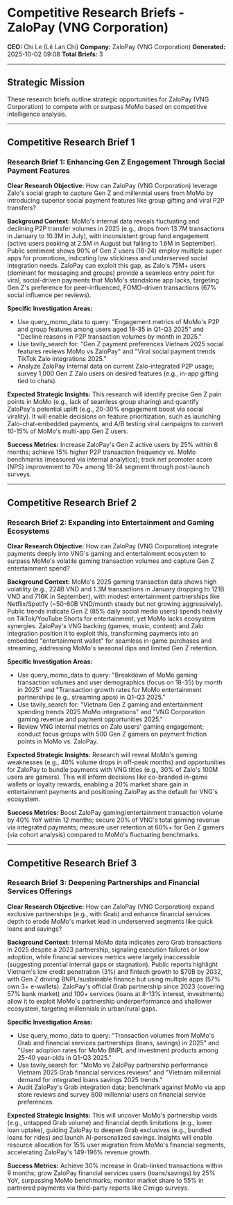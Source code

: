 # Competitive Research Briefs - ZaloPay (VNG Corporation)

**CEO:** Chi Le (Lê Lan Chi)
**Company:** ZaloPay (VNG Corporation)
**Generated:** 2025-10-02 09:08
**Total Briefs:** 3

---

## Strategic Mission

These research briefs outline strategic opportunities for ZaloPay (VNG Corporation) to compete with or surpass MoMo based on competitive intelligence analysis.

---

## Competitive Research Brief 1

### Research Brief 1: Enhancing Gen Z Engagement Through Social Payment Features

**Clear Research Objective:** How can ZaloPay (VNG Corporation) leverage Zalo's social graph to capture Gen Z and millennial users from MoMo by introducing superior social payment features like group gifting and viral P2P transfers?

**Background Context:** MoMo's internal data reveals fluctuating and declining P2P transfer volumes in 2025 (e.g., drops from 13.7M transactions in January to 10.3M in July), with inconsistent group fund engagement (active users peaking at 2.5M in August but falling to 1.6M in September). Public sentiment shows 90% of Gen Z users (18-24) employ multiple super apps for promotions, indicating low stickiness and underserved social integration needs. ZaloPay can exploit this gap, as Zalo's 75M+ users (dominant for messaging and groups) provide a seamless entry point for viral, social-driven payments that MoMo's standalone app lacks, targeting Gen Z's preference for peer-influenced, FOMO-driven transactions (67% social influence per reviews).

**Specific Investigation Areas:** 
- Use query_momo_data to query: "Engagement metrics of MoMo's P2P and group features among users aged 18-35 in Q1-Q3 2025" and "Decline reasons in P2P transaction volumes by month in 2025."
- Use tavily_search for: "Gen Z payment preferences Vietnam 2025 social features reviews MoMo vs ZaloPay" and "Viral social payment trends TikTok Zalo integrations 2025."
- Analyze ZaloPay internal data on current Zalo-integrated P2P usage; survey 1,000 Gen Z Zalo users on desired features (e.g., in-app gifting tied to chats).

**Expected Strategic Insights:** This research will identify precise Gen Z pain points in MoMo (e.g., lack of seamless group sharing) and quantify ZaloPay's potential uplift (e.g., 20-30% engagement boost via social virality). It will enable decisions on feature prioritization, such as launching Zalo-chat-embedded payments, and A/B testing viral campaigns to convert 10-15% of MoMo's multi-app Gen Z users.

**Success Metrics:** Increase ZaloPay's Gen Z active users by 25% within 6 months; achieve 15% higher P2P transaction frequency vs. MoMo benchmarks (measured via internal analytics); track net promoter score (NPS) improvement to 70+ among 18-24 segment through post-launch surveys.

---

## Competitive Research Brief 2

### Research Brief 2: Expanding into Entertainment and Gaming Ecosystems

**Clear Research Objective:** How can ZaloPay (VNG Corporation) integrate payments deeply into VNG's gaming and entertainment ecosystem to surpass MoMo's volatile gaming transaction volumes and capture Gen Z entertainment spend?

**Background Context:** MoMo's 2025 gaming transaction data shows high volatility (e.g., 224B VND and 1.3M transactions in January dropping to 121B VND and 716K in September), with modest entertainment partnerships like Netflix/Spotify (~50-60B VND/month steady but not growing aggressively). Public trends indicate Gen Z (85% daily social media users) spends heavily on TikTok/YouTube Shorts for entertainment, yet MoMo lacks ecosystem synergies. ZaloPay's VNG backing (games, music, content) and Zalo integration position it to exploit this, transforming payments into an embedded "entertainment wallet" for seamless in-game purchases and streaming, addressing MoMo's seasonal dips and limited Gen Z retention.

**Specific Investigation Areas:** 
- Use query_momo_data to query: "Breakdown of MoMo gaming transaction volumes and user demographics (focus on 18-35) by month in 2025" and "Transaction growth rates for MoMo entertainment partnerships (e.g., streaming apps) in Q1-Q3 2025."
- Use tavily_search for: "Vietnam Gen Z gaming and entertainment spending trends 2025 MoMo integrations" and "VNG Corporation gaming revenue and payment opportunities 2025."
- Review VNG internal metrics on Zalo users' gaming engagement; conduct focus groups with 500 Gen Z gamers on payment friction points in MoMo vs. ZaloPay.

**Expected Strategic Insights:** Research will reveal MoMo's gaming weaknesses (e.g., 40% volume drops in off-peak months) and opportunities for ZaloPay to bundle payments with VNG titles (e.g., 30% of Zalo's 100M users are gamers). This will inform decisions like co-branded in-game wallets or loyalty rewards, enabling a 20% market share gain in entertainment payments and positioning ZaloPay as the default for VNG's ecosystem.

**Success Metrics:** Boost ZaloPay gaming/entertainment transaction volume by 40% YoY within 12 months; secure 20% of VNG's total gaming revenue via integrated payments; measure user retention at 60%+ for Gen Z gamers (via cohort analysis) compared to MoMo's fluctuating benchmarks.

---

## Competitive Research Brief 3

### Research Brief 3: Deepening Partnerships and Financial Services Offerings

**Clear Research Objective:** How can ZaloPay (VNG Corporation) expand exclusive partnerships (e.g., with Grab) and enhance financial services depth to erode MoMo's market lead in underserved segments like quick loans and savings?

**Background Context:** Internal MoMo data indicates zero Grab transactions in 2025 despite a 2023 partnership, signaling execution failures or low adoption, while financial services metrics were largely inaccessible (suggesting potential internal gaps or stagnation). Public reports highlight Vietnam's low credit penetration (3%) and fintech growth to $70B by 2032, with Gen Z driving BNPL/sustainable finance but using multiple apps (57% own 3+ e-wallets). ZaloPay's official Grab partnership since 2023 (covering 57% bank market) and 100+ services (loans at 8-13% interest, investments) allow it to exploit MoMo's partnership underperformance and shallower ecosystem, targeting millennials in urban/rural gaps.

**Specific Investigation Areas:** 
- Use query_momo_data to query: "Transaction volumes from MoMo's Grab and financial services partnerships (loans, savings) in 2025" and "User adoption rates for MoMo BNPL and investment products among 25-40 year-olds in Q1-Q3 2025."
- Use tavily_search for: "MoMo vs ZaloPay partnership performance Vietnam 2025 Grab financial services reviews" and "Vietnam millennial demand for integrated loans savings 2025 trends."
- Audit ZaloPay's Grab integration data; benchmark against MoMo via app store reviews and survey 800 millennial users on financial service preferences.

**Expected Strategic Insights:** This will uncover MoMo's partnership voids (e.g., untapped Grab volume) and financial depth limitations (e.g., lower loan uptake), guiding ZaloPay to deepen Grab exclusives (e.g., bundled loans for rides) and launch AI-personalized savings. Insights will enable resource allocation for 15% user migration from MoMo's financial segments, accelerating ZaloPay's 149-196% revenue growth.

**Success Metrics:** Achieve 30% increase in Grab-linked transactions within 9 months; grow ZaloPay financial services users (loans/savings) by 25% YoY, surpassing MoMo benchmarks; monitor market share to 55% in partnered payments via third-party reports like Cimigo surveys.

---

